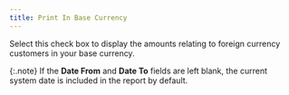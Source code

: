 ```yaml
---
title: Print In Base Currency
---
```



Select this check box to display the amounts relating to foreign currency  customers in your base currency.


{:.note}
If the **Date 
 From** and **Date To** fields  are left blank, the current system date is included in the report by default.
